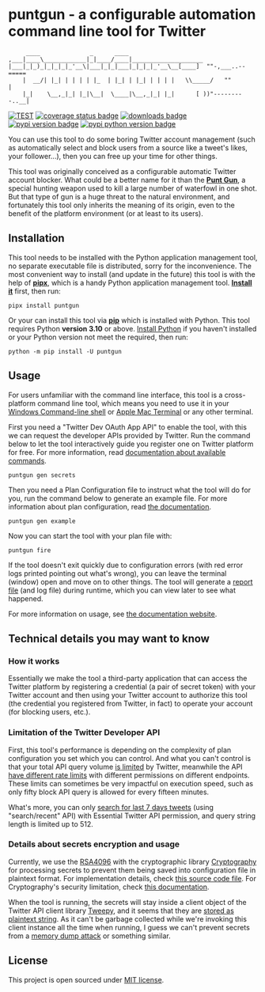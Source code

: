 # puntgun - a configurable automation command line tool for Twitter

```text
     ____              _      ____
,___|____\____________|_|____/____|____________________
|___|_|_)_|_|_|_|_'__\|___|_|_|___|_|_|_|_'__\__[____]  ""-,___..--=====
    |  __/| |_| | | | | |_  | |_| | |_| | | | |   \\_____/   ""        |
    |_|    \__,_|_| |_|\__|  \____|\__,_|_| |_|      [ ))"---------..__|
```

[![TEST](https://github.com/boholder/puntgun/actions/workflows/test.yml/badge.svg)](https://github.com/boholder/puntgun/actions/workflows/test.yml)
[![coverage status badge](https://coveralls.io/repos/github/boholder/puntgun/badge.svg?branch=main)](https://coveralls.io/github/boholder/puntgun?branch=main)
[![downloads badge](https://img.shields.io/pypi/dm/puntgun)](https://pypi.org/project/puntgun/)
[![pypi version badge](https://img.shields.io/pypi/v/puntgun)](https://pypi.org/project/puntgun/)
[![pypi python version badge](https://img.shields.io/pypi/pyversions/puntgun)](https://pypi.org/project/puntgun/)

You can use this tool to do some boring Twitter account management
(such as automatically select and block users from a source like a tweet's likes, your follower...),
then you can free up your time for other things.

This tool was originally conceived as a configurable automatic Twitter account blocker.
What could be a better name for it than the [**Punt Gun**](https://en.wikipedia.org/wiki/Punt_gun),
a special hunting weapon used to kill a large number of waterfowl in one shot.
But that type of gun is a huge threat to the natural environment,
and fortunately this tool only inherits the meaning of its origin,
even to the benefit of the platform environment (or at least to its users).

## Installation

This tool needs to be installed with the Python application management tool, no separate executable file is distributed, sorry for the inconvenience.
The most convenient way to install (and update in the future) this tool is with the help of [**pipx**](https://github.com/pypa/pipx),
which is a handy Python application management tool. [**Install it**](https://pypa.github.io/pipx/#install-pipx) first, then run:

```shell
pipx install puntgun
```

Or your can install this tool via [**pip**](https://pip.pypa.io/en/stable/user_guide/#installing-packages) which is installed with Python.
This tool requires Python **version 3.10** or above.
[Install Python](https://www.python.org/downloads/) if you haven't installed or your Python version not meet the required, then run:

```shell
python -m pip install -U puntgun
```

## Usage

For users unfamiliar with the command line interface, this tool is a cross-platform command line tool,
which means you need to use it in your [Windows Command-line shell](https://docs.microsoft.com/en-us/windows-server/administration/windows-commands/windows-commands#command-line-shells)
or [Apple Mac Terminal](https://support.apple.com/guide/terminal/execute-commands-and-run-tools-apdb66b5242-0d18-49fc-9c47-a2498b7c91d5/mac)
or any other terminal.

First you need a "Twitter Dev OAuth App API" to enable the tool, with this we can request the developer APIs provided by Twitter.
Run the command below to let the tool interactively guide you register one on Twitter platform for free.
For more information, read [documentation about available commands](https://boholder.github.io/puntgun/usage/commands).

```shell
puntgun gen secrets
```

Then you need a Plan Configuration file to instruct what the tool will do for you, run the command below to generate an example file.
For more information about plan configuration, read [the documentation](https://boholder.github.io/puntgun/configuration/plan-configuration).

```shell
puntgun gen example
```

Now you can start the tool with your plan file with:

```shell
puntgun fire
```

If the tool doesn't exit quickly due to configuration errors (with red error logs printed pointing out what's wrong),
you can leave the terminal (window) open and move on to other things.
The tool will generate a [report file](https://boholder.github.io/puntgun/usage/report-file) (and log file) during runtime,
which you can view later to see what happened.

For more information on usage, see [the documentation website](https://boholder.github.io/puntgun).

## Technical details you may want to know

### How it works

Essentially we make the tool a third-party application
that can access the Twitter platform by registering a credential (a pair of secret token)
with your Twitter account and then using your Twitter account to authorize this tool
(the credential you registered from Twitter, in fact) to operate your account
(for blocking users, etc.).

### Limitation of the Twitter Developer API

First, this tool's performance is depending on the complexity of plan configuration you set which you can control.
And what you can't control is that your total API query volume [is limited](https://developer.twitter.com/en/docs/twitter-api/getting-started/about-twitter-api) by Twitter,
meanwhile the API [have different rate limits](https://developer.twitter.com/en/docs/twitter-api/rate-limits) with different permissions on different endpoints.
These limits can sometimes be very impactful on execution speed, such as only fifty block API query is allowed for every fifteen minutes.

What's more, you can only [search for last 7 days tweets](https://developer.twitter.com/en/docs/twitter-api/tweets/search/introduction)
(using "search/recent" API) with Essential Twitter API permission, and query string length is limited up to 512.

### Details about secrets encryption and usage

Currently, we use the [RSA4096](https://en.wikipedia.org/wiki/RSA_(cryptosystem)) with
the cryptographic library [Cryptography](https://github.com/pyca/cryptography/)
for processing secrets to prevent them being saved into configuration file in plaintext format.
For implementation details, check [this source code file](https://github.com/boholder/puntgun/tree/main/puntgun/conf/encrypto.py).
For Cryptography's security limitation, check [this documentation](https://cryptography.io/en/latest/limitations/).

When the tool is running, the secrets will stay inside a client object of the Twitter API client library [Tweepy](https://docs.tweepy.org),
and it seems that they are [stored as plaintext string](https://github.com/tweepy/tweepy/blob/master/tweepy/client.py#L48).
As it can't be garbage collected while we're invoking this client instance all the time when running,
I guess we can't prevent secrets from a [memory dump attack](https://en.wikipedia.org/wiki/Cold_boot_attack) or something similar.

## License

This project is open sourced under [MIT license](https://github.com/boholder/puntgun/blob/main/LICENSE).
